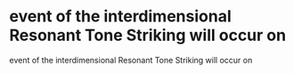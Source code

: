 # event of the interdimensional Resonant Tone Striking will occur on

event of the interdimensional Resonant Tone Striking will occur on